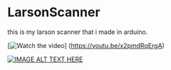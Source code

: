 # LarsonScanner

this is my larson scanner that i made in arduino. 

[![Watch the video](https://youtu.be/x2pmdRqErgA)]
(https://youtu.be/x2pmdRqErgA)


[![IMAGE ALT TEXT HERE](https://i.ytimg.com/vi/x2pmdRqErgA/2.jpg?time=1510575726663)](https://youtu.be/x2pmdRqErgA)
